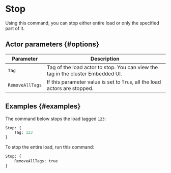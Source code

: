 # Stop

Using this command, you can stop either entire load or only the specified part of it.

## Actor parameters {#options}

| Parameter       | Description                                                                     |
|-----------------|---------------------------------------------------------------------------------|
| `Tag`           | Tag of the load actor to stop. You can view the tag in the cluster Embedded UI. |
| `RemoveAllTags` | If this parameter value is set to `True`, all the load actors are stopped.      |

## Examples {#examples}

The command below stops the load tagged `123`:

```proto
Stop: {
    Tag: 123
}
```

To stop the entire load, run this command:

```proto
Stop: {
    RemoveAllTags: true
}
```
